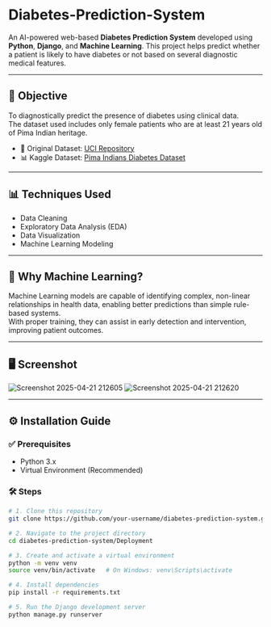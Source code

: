 # Diabetes-Prediction-System

An AI-powered web-based **Diabetes Prediction System** developed using **Python**, **Django**, and **Machine Learning**. This project helps predict whether a patient is likely to have diabetes or not based on several diagnostic medical features.

---

## 🎯 Objective

To diagnostically predict the presence of diabetes using clinical data.  
The dataset used includes only female patients who are at least 21 years old of Pima Indian heritage.

- 📄 Original Dataset: [UCI Repository](https://archive.ics.uci.edu/ml/datasets/diabetes)  
- 📊 Kaggle Dataset: [Pima Indians Diabetes Dataset](https://www.kaggle.com/uciml/pima-indians-diabetes-database)

---

## 📊 Techniques Used

- Data Cleaning
- Exploratory Data Analysis (EDA)
- Data Visualization
- Machine Learning Modeling

---


## 🧠 Why Machine Learning?

Machine Learning models are capable of identifying complex, non-linear relationships in health data, enabling better predictions than simple rule-based systems.  
With proper training, they can assist in early detection and intervention, improving patient outcomes.

---

## 🖥️ Screenshot

![Screenshot 2025-04-21 212605](https://github.com/user-attachments/assets/3cb9ccdf-a434-4db4-af99-f01954c62ee9)
![Screenshot 2025-04-21 212620](https://github.com/user-attachments/assets/2238d2ac-5909-412c-ae19-5b120e04c7c1)


---

## ⚙️ Installation Guide

### ✅ Prerequisites
- Python 3.x
- Virtual Environment (Recommended)

### 🛠️ Steps

```bash
# 1. Clone this repository
git clone https://github.com/your-username/diabetes-prediction-system.git

# 2. Navigate to the project directory
cd diabetes-prediction-system/Deployment

# 3. Create and activate a virtual environment
python -m venv venv
source venv/bin/activate   # On Windows: venv\Scripts\activate

# 4. Install dependencies
pip install -r requirements.txt

# 5. Run the Django development server
python manage.py runserver

